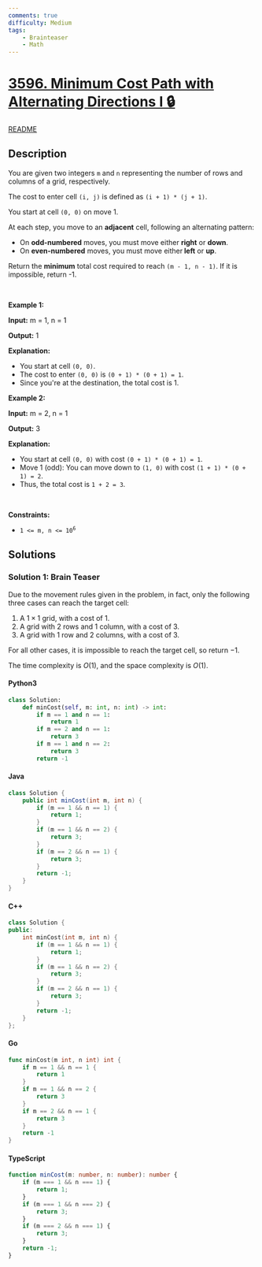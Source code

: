 ```yaml
---
comments: true
difficulty: Medium
tags:
    - Brainteaser
    - Math
---
```


<!-- problem:start -->

# [3596. Minimum Cost Path with Alternating Directions I 🔒](https://leetcode.com/problems/minimum-cost-path-with-alternating-directions-i)

[README](/solution/3500-3599/3596.Minimum%20Cost%20Path%20with%20Alternating%20Directions%20I/README.md)

## Description

<!-- description:start -->

<p>You are given two integers <code>m</code> and <code>n</code> representing the number of rows and columns of a grid, respectively.</p>

<p>The cost to enter cell <code>(i, j)</code> is defined as <code>(i + 1) * (j + 1)</code>.</p>

<p>You start at cell <code>(0, 0)</code> on move 1.</p>

<p>At each step, you move to an <strong>adjacent</strong> cell, following an alternating pattern:</p>

<ul>
	<li>On <strong>odd-numbered</strong> moves, you must move either <strong>right</strong> or <strong>down</strong>.</li>
	<li>On <strong>even-numbered</strong> moves, you must move either<strong> left</strong> or <strong>up</strong>.</li>
</ul>

<p>Return the <strong>minimum</strong> total cost required to reach <code>(m - 1, n - 1)</code>. If it is impossible, return -1.</p>

<p>&nbsp;</p>
<p><strong class="example">Example 1:</strong></p>

<div class="example-block">
<p><strong>Input:</strong> <span class="example-io">m = 1, n = 1</span></p>

<p><strong>Output:</strong> <span class="example-io">1</span></p>

<p><strong>Explanation:</strong></p>

<ul>
	<li>You start at cell <code>(0, 0)</code>.</li>
	<li>The cost to enter <code>(0, 0)</code> is <code>(0 + 1) * (0 + 1) = 1</code>.</li>
	<li>Since you&#39;re at the destination, the total cost is 1.</li>
</ul>
</div>

<p><strong class="example">Example 2:</strong></p>

<div class="example-block">
<p><strong>Input:</strong> <span class="example-io">m = 2, n = 1</span></p>

<p><strong>Output:</strong> <span class="example-io">3</span></p>

<p><strong>Explanation:</strong></p>

<ul>
	<li>You start at cell <code>(0, 0)</code> with cost <code>(0 + 1) * (0 + 1) = 1</code>.</li>
	<li>Move 1 (odd): You can move down to <code>(1, 0)</code> with cost <code>(1 + 1) * (0 + 1) = 2</code>.</li>
	<li>Thus, the total cost is <code>1 + 2 = 3</code>.</li>
</ul>
</div>

<p>&nbsp;</p>
<p><strong>Constraints:</strong></p>

<ul>
	<li><code>1 &lt;= m, n &lt;= 10<sup>6</sup></code></li>
</ul>

<!-- description:end -->

## Solutions

<!-- solution:start -->

### Solution 1: Brain Teaser

Due to the movement rules given in the problem, in fact, only the following three cases can reach the target cell:

1. A $1 \times 1$ grid, with a cost of $1$.
2. A grid with $2$ rows and $1$ column, with a cost of $3$.
3. A grid with $1$ row and $2$ columns, with a cost of $3$.

For all other cases, it is impossible to reach the target cell, so return $-1$.

The time complexity is $O(1)$, and the space complexity is $O(1)$.

<!-- tabs:start -->

#### Python3

```python
class Solution:
    def minCost(self, m: int, n: int) -> int:
        if m == 1 and n == 1:
            return 1
        if m == 2 and n == 1:
            return 3
        if m == 1 and n == 2:
            return 3
        return -1
```

#### Java

```java
class Solution {
    public int minCost(int m, int n) {
        if (m == 1 && n == 1) {
            return 1;
        }
        if (m == 1 && n == 2) {
            return 3;
        }
        if (m == 2 && n == 1) {
            return 3;
        }
        return -1;
    }
}
```

#### C++

```cpp
class Solution {
public:
    int minCost(int m, int n) {
        if (m == 1 && n == 1) {
            return 1;
        }
        if (m == 1 && n == 2) {
            return 3;
        }
        if (m == 2 && n == 1) {
            return 3;
        }
        return -1;
    }
};
```

#### Go

```go
func minCost(m int, n int) int {
	if m == 1 && n == 1 {
		return 1
	}
	if m == 1 && n == 2 {
		return 3
	}
	if m == 2 && n == 1 {
		return 3
	}
	return -1
}
```

#### TypeScript

```ts
function minCost(m: number, n: number): number {
    if (m === 1 && n === 1) {
        return 1;
    }
    if (m === 1 && n === 2) {
        return 3;
    }
    if (m === 2 && n === 1) {
        return 3;
    }
    return -1;
}
```

<!-- tabs:end -->

<!-- solution:end -->

<!-- problem:end -->
